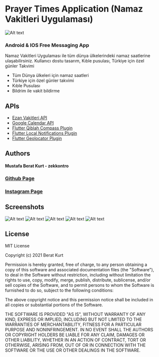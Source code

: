 # Prayer Times Application (Namaz Vakitleri Uygulaması)
![Alt text](https://github.com/zekkontro/namazvakitleriapp/blob/main/GooglePlayLogo.png?raw=true)
### Android & IOS Free Messaging App


Namaz Vakitleri Uygulaması ile tüm dünya ülkelerindeki namaz saatlerine ulaşabilirsiniz. Kullanıcı dostu tasarım, Kıble pusulası, Türkiye için özel günler Takvimi

- Tüm Dünya ülkeleri için namaz saatleri
- Türkiye için özel günler takvimi
- Kıble Pusulası
- Bildrim ile vakit bildirme

## APIs

- [Ezan Vakitleri API](https://ezanvakti.herokuapp.com/)
- [Google Calendar API](https://developers.google.com/calendar)
- [Flutter Qiblah Compass Plugin](https://pub.dev/packages/flutter_qiblah)
- [Flutter Local Notifications Plugin](https://pub.dev/packages/flutter_local_notifications)
- [Flutter Geolocator Plugin](https://pub.dev/packages/flutter_local_notifications)

## Authors

#### Mustafa Berat Kurt - zekkontro
### [Github Page](https://github.com/zekkontro)
### [Instagram Page](https://www.instagram.com/brtwlf/)
## Screenshots
![Alt text](https://github.com/zekkontro/namazvakitleriapp/blob/main/Namaz%20Vakitleri%20Screenshot/Screenshot_1614061572.png?raw=true)
![Alt text](https://github.com/zekkontro/namazvakitleriapp/blob/main/Namaz%20Vakitleri%20Screenshot/Screenshot_1614061580.png?raw=true)
![Alt text](https://github.com/zekkontro/namazvakitleriapp/blob/main/Namaz%20Vakitleri%20Screenshot/Screenshot_1614061590.png?raw=true)
![Alt text](https://github.com/zekkontro/namazvakitleriapp/blob/main/Namaz%20Vakitleri%20Screenshot/Screenshot_1614061603.png?raw=true)
![Alt text](https://github.com/zekkontro/namazvakitleriapp/blob/main/Namaz%20Vakitleri%20Screenshot/Screenshot_1614061632.png?raw=true)


## License
MIT License

Copyright (c) 2021 Berat Kurt

Permission is hereby granted, free of charge, to any person obtaining a copy
of this software and associated documentation files (the "Software"), to deal
in the Software without restriction, including without limitation the rights
to use, copy, modify, merge, publish, distribute, sublicense, and/or sell
copies of the Software, and to permit persons to whom the Software is
furnished to do so, subject to the following conditions:

The above copyright notice and this permission notice shall be included in all
copies or substantial portions of the Software.

THE SOFTWARE IS PROVIDED "AS IS", WITHOUT WARRANTY OF ANY KIND, EXPRESS OR
IMPLIED, INCLUDING BUT NOT LIMITED TO THE WARRANTIES OF MERCHANTABILITY,
FITNESS FOR A PARTICULAR PURPOSE AND NONINFRINGEMENT. IN NO EVENT SHALL THE
AUTHORS OR COPYRIGHT HOLDERS BE LIABLE FOR ANY CLAIM, DAMAGES OR OTHER
LIABILITY, WHETHER IN AN ACTION OF CONTRACT, TORT OR OTHERWISE, ARISING FROM,
OUT OF OR IN CONNECTION WITH THE SOFTWARE OR THE USE OR OTHER DEALINGS IN THE
SOFTWARE.
